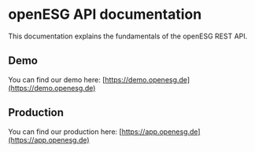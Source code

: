 # openESG API documentation

This documentation explains the fundamentals of the openESG REST API.

## Demo

You can find our demo here: [https://demo.openesg.de](https://demo.openesg.de)

## Production

You can find our production here: [https://app.openesg.de](https://app.openesg.de)
